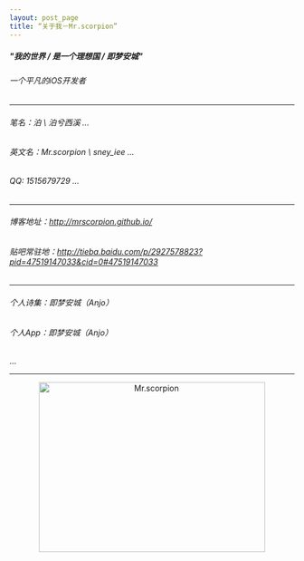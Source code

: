 ```yaml
---
layout: post_page
title: “关于我－Mr.scorpion”
---
```


##### "我的世界 / 是一个理想国 / 即梦安城"

###### 一个平凡的iOS开发者
---
###### 笔名：泊 \ 泊兮西溪 ...
###### 英文名：Mr.scorpion \ sney_iee ...
###### QQ: 1515679729 ...
---
###### 博客地址：http://mrscorpion.github.io/
###### 贴吧常驻地：http://tieba.baidu.com/p/2927578823?pid=47519147033&cid=0#47519147033
---
###### 个人诗集：即梦安城（Anjo）
###### 个人App：即梦安城（Anjo）
...

---
<div align=center>
<img src="http://i12.tietuku.com/86d35eb5fa9d73de.png" width="400" height="300" alt="Mr.scorpion"/>
</div>
